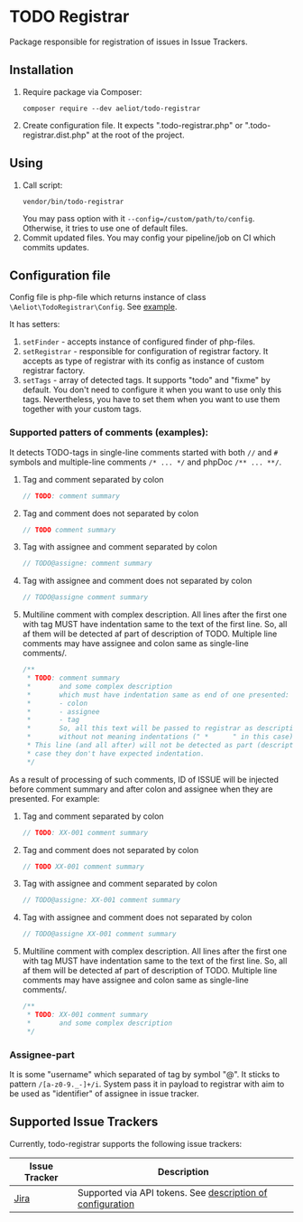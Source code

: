 # TODO Registrar

Package responsible for registration of issues in Issue Trackers.

## Installation

1. Require package via Composer:
   ```shell
   composer require --dev aeliot/todo-registrar
   ```
2. Create configuration file. It expects ".todo-registrar.php" or ".todo-registrar.dist.php" at the root of the project.

## Using

1. Call script:
   ```shell
   vendor/bin/todo-registrar
   ```
   You may pass option with it `--config=/custom/path/to/config`. Otherwise, it tries to use one of default files. 
2. Commit updated files. You may config your pipeline/job on CI which commits updates.

## Configuration file

Config file is php-file which returns instance of class `\Aeliot\TodoRegistrar\Config`. See [example](.todo-registrar.dist.php).

It has setters:
1. `setFinder` - accepts instance of configured finder of php-files.
2. `setRegistrar` - responsible for configuration of registrar factory. It accepts as type of registrar with its config
   as instance of custom registrar factory.
3. `setTags` - array of detected tags. It supports "todo" and "fixme" by default. 
   You don't need to configure it when you want to use only this tags. Nevertheless, you have to set them 
   when you want to use them together with your custom tags.

### Supported patters of comments (examples):

It detects TODO-tags in single-line comments started with both `//` and `#` symbols
and multiple-line comments `/* ... */` and phpDoc `/** ... **/`.

1. Tag and comment separated by colon
   ```php
   // TODO: comment summary
   ```
2. Tag and comment does not separated by colon
   ```php
   // TODO comment summary
   ```
3. Tag with assignee and comment separated by colon
   ```php
   // TODO@assigne: comment summary
   ```
4. Tag with assignee and comment does not separated by colon
   ```php
   // TODO@assigne comment summary
   ```
5. Multiline comment with complex description. All lines after the first one with tag MUST have indentation
   same to the text of the first line. So, all af them will be detected af part of description of TODO.
   Multiple line comments may have assignee and colon same as single-line comments/.
   ```php
   /**
    * TODO: comment summary
    *       and some complex description
    *       which must have indentation same as end of one presented:
    *       - colon
    *       - assignee
    *       - tag
    *       So, all this text will be passed to registrar as description
    *       without not meaning indentations (" *      " in this case).
    * This line (and all after) will not be detected as part (description) of "TODO"
    * case they don't have expected indentation.
    */
   ```

As a result of processing of such comments, ID of ISSUE will be injected before comment summary
and after colon and assignee when they are presented. For example:
1. Tag and comment separated by colon
   ```php
   // TODO: XX-001 comment summary
   ```
2. Tag and comment does not separated by colon
   ```php
   // TODO XX-001 comment summary
   ```
3. Tag with assignee and comment separated by colon
   ```php
   // TODO@assigne: XX-001 comment summary
   ```
4. Tag with assignee and comment does not separated by colon
   ```php
   // TODO@assigne XX-001 comment summary
   ```
5. Multiline comment with complex description. All lines after the first one with tag MUST have indentation
   same to the text of the first line. So, all af them will be detected af part of description of TODO.
   Multiple line comments may have assignee and colon same as single-line comments/.
   ```php
   /**
    * TODO: XX-001 comment summary
    *       and some complex description
    */
   ```

### Assignee-part

It is some "username" which separated of tag by symbol "@". It sticks to pattern `/[a-z0-9._-]+/i`.
System pass it in payload to registrar with aim to be used as "identifier" of assignee in issue tracker.

## Supported Issue Trackers

Currently, todo-registrar supports the following issue trackers:

| Issue Tracker                                   | Description                                                                                 |
|-------------------------------------------------|---------------------------------------------------------------------------------------------|
| [Jira](https://www.atlassian.com/software/jira) | Supported via API tokens. See [description of configuration](docs/registrar/jira/config.md) |
